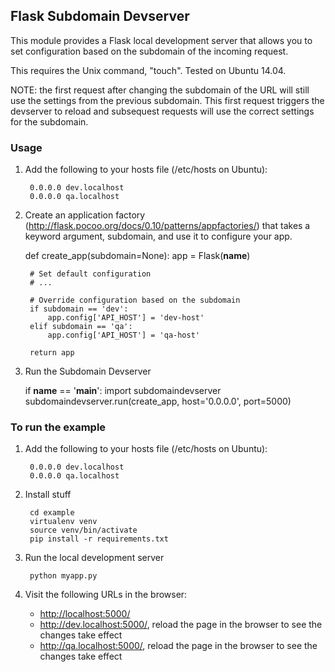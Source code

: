 ## Flask Subdomain Devserver

This module provides a Flask local development server that allows you to
set configuration based on the subdomain of the incoming request.

This requires the Unix command, "touch". Tested on Ubuntu 14.04.

NOTE: the first request after changing the subdomain of the URL will
still use the settings from the previous subdomain. This first request
triggers the devserver to reload and subsequest requests will use the
correct settings for the subdomain.


### Usage

1. Add the following to your hosts file (/etc/hosts on Ubuntu):

        0.0.0.0 dev.localhost
        0.0.0.0 qa.localhost

2. Create an application factory (http://flask.pocoo.org/docs/0.10/patterns/appfactories/)
   that takes a keyword argument, subdomain, and use it to configure your app.

    def create_app(subdomain=None):
        app = Flask(__name__)

        # Set default configuration
        # ...

        # Override configuration based on the subdomain
        if subdomain == 'dev':
            app.config['API_HOST'] = 'dev-host'
        elif subdomain == 'qa':
            app.config['API_HOST'] = 'qa-host'

        return app

3. Run the Subdomain Devserver


    if __name__ == '__main__':
        import subdomaindevserver
        subdomaindevserver.run(create_app, host='0.0.0.0', port=5000)


### To run the example

1. Add the following to your hosts file (/etc/hosts on Ubuntu):

        0.0.0.0 dev.localhost
        0.0.0.0 qa.localhost

2. Install stuff

        cd example
        virtualenv venv
        source venv/bin/activate
        pip install -r requirements.txt

3. Run the local development server

        python myapp.py

4. Visit the following URLs in the browser:
   - <http://localhost:5000/>
   - <http://dev.localhost:5000/>, reload the page in the browser to see the changes take effect
   - <http://qa.localhost:5000/>, reload the page in the browser to see the changes take effect

